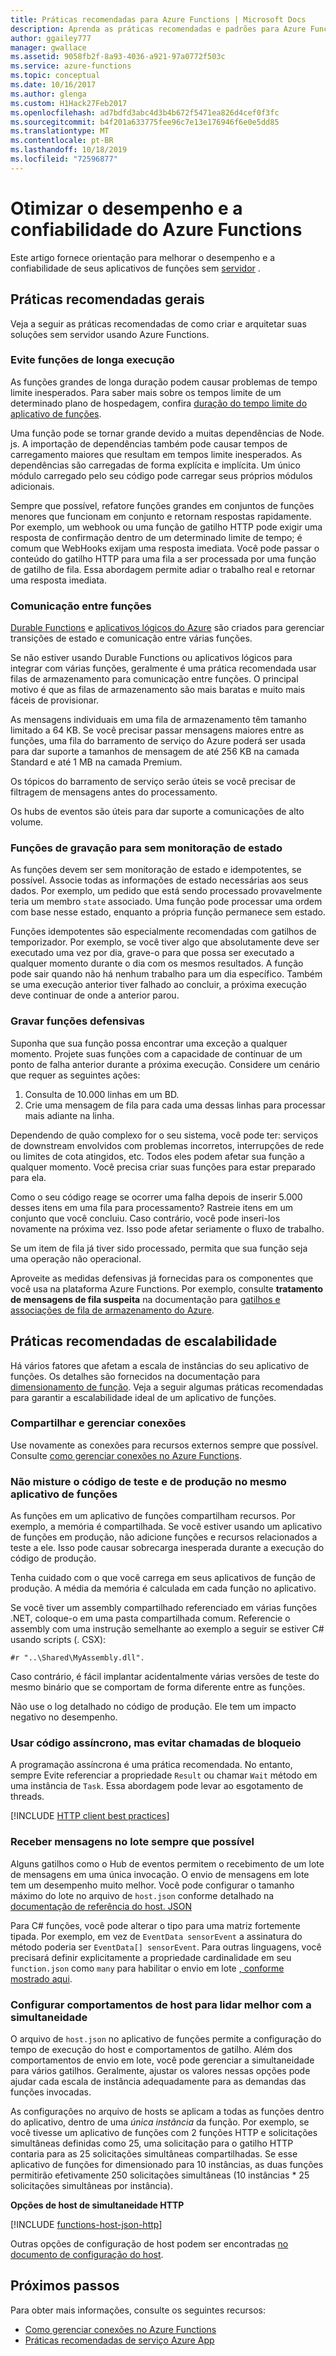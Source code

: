 ```yaml
---
title: Práticas recomendadas para Azure Functions | Microsoft Docs
description: Aprenda as práticas recomendadas e padrões para Azure Functions.
author: ggailey777
manager: gwallace
ms.assetid: 9058fb2f-8a93-4036-a921-97a0772f503c
ms.service: azure-functions
ms.topic: conceptual
ms.date: 10/16/2017
ms.author: glenga
ms.custom: H1Hack27Feb2017
ms.openlocfilehash: ad7bdfd3abc4d3b4b672f5471ea826d4cef0f3fc
ms.sourcegitcommit: b4f201a633775fee96c7e13e176946f6e0e5dd85
ms.translationtype: MT
ms.contentlocale: pt-BR
ms.lasthandoff: 10/18/2019
ms.locfileid: "72596877"
---
```

# <a name="optimize-the-performance-and-reliability-of-azure-functions"></a>Otimizar o desempenho e a confiabilidade do Azure Functions

Este artigo fornece orientação para melhorar o desempenho e a confiabilidade de seus aplicativos de funções sem [servidor](https://azure.microsoft.com/solutions/serverless/) .  

## <a name="general-best-practices"></a>Práticas recomendadas gerais

Veja a seguir as práticas recomendadas de como criar e arquitetar suas soluções sem servidor usando Azure Functions.

### <a name="avoid-long-running-functions"></a>Evite funções de longa execução

As funções grandes de longa duração podem causar problemas de tempo limite inesperados. Para saber mais sobre os tempos limite de um determinado plano de hospedagem, confira [duração do tempo limite do aplicativo de funções](functions-scale.md#timeout). 

Uma função pode se tornar grande devido a muitas dependências de Node. js. A importação de dependências também pode causar tempos de carregamento maiores que resultam em tempos limite inesperados. As dependências são carregadas de forma explícita e implícita. Um único módulo carregado pelo seu código pode carregar seus próprios módulos adicionais. 

Sempre que possível, refatore funções grandes em conjuntos de funções menores que funcionam em conjunto e retornam respostas rapidamente. Por exemplo, um webhook ou uma função de gatilho HTTP pode exigir uma resposta de confirmação dentro de um determinado limite de tempo; é comum que WebHooks exijam uma resposta imediata. Você pode passar o conteúdo do gatilho HTTP para uma fila a ser processada por uma função de gatilho de fila. Essa abordagem permite adiar o trabalho real e retornar uma resposta imediata.


### <a name="cross-function-communication"></a>Comunicação entre funções

[Durable Functions](durable/durable-functions-overview.md) e [aplicativos lógicos do Azure](../logic-apps/logic-apps-overview.md) são criados para gerenciar transições de estado e comunicação entre várias funções.

Se não estiver usando Durable Functions ou aplicativos lógicos para integrar com várias funções, geralmente é uma prática recomendada usar filas de armazenamento para comunicação entre funções.  O principal motivo é que as filas de armazenamento são mais baratas e muito mais fáceis de provisionar. 

As mensagens individuais em uma fila de armazenamento têm tamanho limitado a 64 KB. Se você precisar passar mensagens maiores entre as funções, uma fila do barramento de serviço do Azure poderá ser usada para dar suporte a tamanhos de mensagem de até 256 KB na camada Standard e até 1 MB na camada Premium.

Os tópicos do barramento de serviço serão úteis se você precisar de filtragem de mensagens antes do processamento.

Os hubs de eventos são úteis para dar suporte a comunicações de alto volume.


### <a name="write-functions-to-be-stateless"></a>Funções de gravação para sem monitoração de estado 

As funções devem ser sem monitoração de estado e idempotentes, se possível. Associe todas as informações de estado necessárias aos seus dados. Por exemplo, um pedido que está sendo processado provavelmente teria um membro `state` associado. Uma função pode processar uma ordem com base nesse estado, enquanto a própria função permanece sem estado. 

Funções idempotentes são especialmente recomendadas com gatilhos de temporizador. Por exemplo, se você tiver algo que absolutamente deve ser executado uma vez por dia, grave-o para que possa ser executado a qualquer momento durante o dia com os mesmos resultados. A função pode sair quando não há nenhum trabalho para um dia específico. Também se uma execução anterior tiver falhado ao concluir, a próxima execução deve continuar de onde a anterior parou.


### <a name="write-defensive-functions"></a>Gravar funções defensivas

Suponha que sua função possa encontrar uma exceção a qualquer momento. Projete suas funções com a capacidade de continuar de um ponto de falha anterior durante a próxima execução. Considere um cenário que requer as seguintes ações:

1. Consulta de 10.000 linhas em um BD.
2. Crie uma mensagem de fila para cada uma dessas linhas para processar mais adiante na linha.
 
Dependendo de quão complexo for o seu sistema, você pode ter: serviços de downstream envolvidos com problemas incorretos, interrupções de rede ou limites de cota atingidos, etc. Todos eles podem afetar sua função a qualquer momento. Você precisa criar suas funções para estar preparado para ela.

Como o seu código reage se ocorrer uma falha depois de inserir 5.000 desses itens em uma fila para processamento? Rastreie itens em um conjunto que você concluiu. Caso contrário, você pode inseri-los novamente na próxima vez. Isso pode afetar seriamente o fluxo de trabalho. 

Se um item de fila já tiver sido processado, permita que sua função seja uma operação não operacional.

Aproveite as medidas defensivas já fornecidas para os componentes que você usa na plataforma Azure Functions. Por exemplo, consulte **tratamento de mensagens de fila suspeita** na documentação para [gatilhos e associações de fila de armazenamento do Azure](functions-bindings-storage-queue.md#trigger---poison-messages). 

## <a name="scalability-best-practices"></a>Práticas recomendadas de escalabilidade

Há vários fatores que afetam a escala de instâncias do seu aplicativo de funções. Os detalhes são fornecidos na documentação para [dimensionamento de função](functions-scale.md).  Veja a seguir algumas práticas recomendadas para garantir a escalabilidade ideal de um aplicativo de funções.

### <a name="share-and-manage-connections"></a>Compartilhar e gerenciar conexões

Use novamente as conexões para recursos externos sempre que possível.  Consulte [como gerenciar conexões no Azure Functions](./manage-connections.md).

### <a name="dont-mix-test-and-production-code-in-the-same-function-app"></a>Não misture o código de teste e de produção no mesmo aplicativo de funções

As funções em um aplicativo de funções compartilham recursos. Por exemplo, a memória é compartilhada. Se você estiver usando um aplicativo de funções em produção, não adicione funções e recursos relacionados a teste a ele. Isso pode causar sobrecarga inesperada durante a execução do código de produção.

Tenha cuidado com o que você carrega em seus aplicativos de função de produção. A média da memória é calculada em cada função no aplicativo.

Se você tiver um assembly compartilhado referenciado em várias funções .NET, coloque-o em uma pasta compartilhada comum. Referencie o assembly com uma instrução semelhante ao exemplo a seguir se estiver C# usando scripts (. CSX): 

    #r "..\Shared\MyAssembly.dll". 

Caso contrário, é fácil implantar acidentalmente várias versões de teste do mesmo binário que se comportam de forma diferente entre as funções.

Não use o log detalhado no código de produção. Ele tem um impacto negativo no desempenho.

### <a name="use-async-code-but-avoid-blocking-calls"></a>Usar código assíncrono, mas evitar chamadas de bloqueio

A programação assíncrona é uma prática recomendada. No entanto, sempre Evite referenciar a propriedade `Result` ou chamar `Wait` método em uma instância de `Task`. Essa abordagem pode levar ao esgotamento de threads.

[!INCLUDE [HTTP client best practices](../../includes/functions-http-client-best-practices.md)]

### <a name="receive-messages-in-batch-whenever-possible"></a>Receber mensagens no lote sempre que possível

Alguns gatilhos como o Hub de eventos permitem o recebimento de um lote de mensagens em uma única invocação.  O envio de mensagens em lote tem um desempenho muito melhor.  Você pode configurar o tamanho máximo do lote no arquivo de `host.json` conforme detalhado na [documentação de referência do host. JSON](functions-host-json.md)

Para C# funções, você pode alterar o tipo para uma matriz fortemente tipada.  Por exemplo, em vez de `EventData sensorEvent` a assinatura do método poderia ser `EventData[] sensorEvent`.  Para outras linguagens, você precisará definir explicitamente a propriedade cardinalidade em seu `function.json` como `many` para habilitar o envio em lote [, conforme mostrado aqui](https://github.com/Azure/azure-webjobs-sdk-templates/blob/df94e19484fea88fc2c68d9f032c9d18d860d5b5/Functions.Templates/Templates/EventHubTrigger-JavaScript/function.json#L10).

### <a name="configure-host-behaviors-to-better-handle-concurrency"></a>Configurar comportamentos de host para lidar melhor com a simultaneidade

O arquivo de `host.json` no aplicativo de funções permite a configuração do tempo de execução do host e comportamentos de gatilho.  Além dos comportamentos de envio em lote, você pode gerenciar a simultaneidade para vários gatilhos.  Geralmente, ajustar os valores nessas opções pode ajudar cada escala de instância adequadamente para as demandas das funções invocadas.

As configurações no arquivo de hosts se aplicam a todas as funções dentro do aplicativo, dentro de uma *única instância* da função. Por exemplo, se você tivesse um aplicativo de funções com 2 funções HTTP e solicitações simultâneas definidas como 25, uma solicitação para o gatilho HTTP contaria para as 25 solicitações simultâneas compartilhadas.  Se esse aplicativo de funções for dimensionado para 10 instâncias, as duas funções permitirão efetivamente 250 solicitações simultâneas (10 instâncias * 25 solicitações simultâneas por instância).

**Opções de host de simultaneidade HTTP**

[!INCLUDE [functions-host-json-http](../../includes/functions-host-json-http.md)]

Outras opções de configuração de host podem ser encontradas [no documento de configuração do host](functions-host-json.md).

## <a name="next-steps"></a>Próximos passos

Para obter mais informações, consulte os seguintes recursos:

* [Como gerenciar conexões no Azure Functions](manage-connections.md)
* [Práticas recomendadas de serviço Azure App](../app-service/app-service-best-practices.md)
